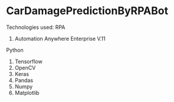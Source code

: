 # CarDamagePredictionByRPABot
Technologies used:
RPA
1. Automation Anywhere Enterprise V.11

Python
1. Tensorflow
2. OpenCV
3. Keras
4. Pandas
5. Numpy
6. Matplotlib
